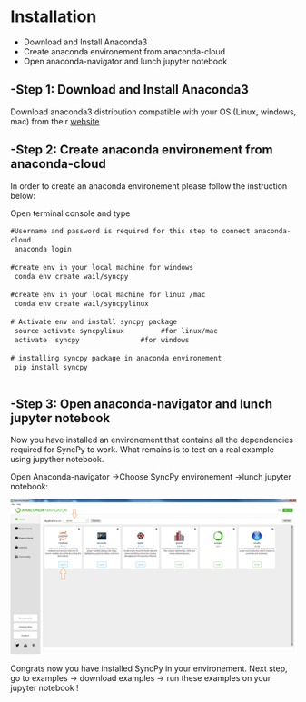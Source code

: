 Installation
=============================
 
 
 - Download and Install Anaconda3
 - Create anaconda environement from anaconda-cloud
 - Open anaconda-navigator and lunch jupyter notebook
 
 -Step 1: Download and Install Anaconda3
-----------------------------------------
Download anaconda3 distribution compatible with your OS (Linux, windows, mac)
from their [website](https://www.continuum.io/downloads)
 
  
 -Step 2: Create anaconda environement from anaconda-cloud
-----------------------------------------------------------
In order to create an anaconda environement please follow the instruction below:

Open terminal console and type

```
#Username and password is required for this step to connect anaconda-cloud
 anaconda login  

#create env in your local machine for windows
 conda env create wail/syncpy 

#create env in your local machine for linux /mac
 conda env create wail/syncpylinux

# Activate env and install syncpy package
 source activate syncpylinux		 #for linux/mac
 activate  syncpy 				#for windows

# installing syncpy package in anaconda environement
 pip install syncpy


```


 

 -Step 3: Open anaconda-navigator and lunch jupyter notebook
----------------------------------------------------------
Now you have installed an environement that contains all the dependencies required for SyncPy to work. 
What remains is to test on a real example using jupyther notebook.

Open Anaconda-navigator ->Choose SyncPy environement ->lunch jupyter notebook:

![Anaconda](/img/2.png)

Congrats now you have installed SyncPy in your environement.
Next step, go to examples -> download examples -> run these examples on your jupyter notebook !



